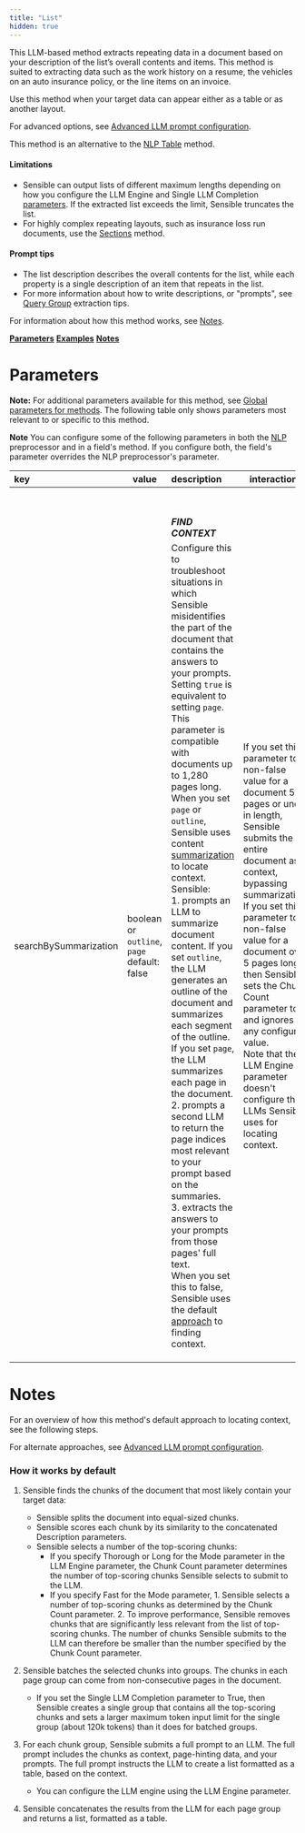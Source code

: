 ```yaml
---
title: "List"
hidden: true
---
```


This LLM-based method extracts repeating data in a document based on your description of the list’s overall contents and items. This method is suited to extracting data such as the work history on a resume, the vehicles on an auto insurance policy, or the line items on an invoice.

Use this method when your target data can appear either as a table or as another layout.

For advanced options, see [Advanced LLM prompt configuration](doc:prompt).

This method is an alternative to the [NLP Table](doc:nlp-table) method. 

#### Limitations

- Sensible can output lists of different maximum lengths depending on how you configure the LLM Engine and Single LLM Completion [parameters](doc:list#parameters). If the extracted list exceeds the limit, Sensible truncates the list.
- For highly complex repeating layouts, such as insurance loss run documents, use the [Sections](doc:sections) method.

#### Prompt tips

- The list description describes the overall contents for the list, while each property is a single description of an item that repeats in the list.
- For more information about how to write descriptions, or "prompts", see [Query Group](doc:query-group) extraction tips.

For information about how this method works, see [Notes](doc:list#notes).

[**Parameters**](doc:list#parameters)
[**Examples**](doc:list#examples)
[**Notes**](doc:list#notes)

Parameters
====

**Note:** For additional parameters available for this method, see [Global parameters for methods](doc:method#global-parameters-for-methods). The following table only shows parameters most relevant to or specific to this method. 

**Note** You can configure some of the following parameters in both the [NLP](doc:nlp) preprocessor and in a field's method. If you configure both, the field's parameter overrides the NLP preprocessor's parameter.




| key                   | **value**                                               | description                                                  | interactions                                                 |
| :-------------------- | ------------------------------------------------------- | :----------------------------------------------------------- | ------------------------------------------------------------ |
|                       |                                                         |                                                              |                                                              |
|                       |                                                         |                                                              |                                                              |
|                       |                                                         |                                                              |                                                              |
|                       |                                                         |                                                              |                                                              |
|                       |                                                         |                                                              |                                                              |
|                       |                                                         |                                                              |                                                              |
|                       |                                                         |                                                              |                                                              |
|                       |                                                         |                                                              |                                                              |
|                       |                                                         | ***FIND CONTEXT***                                           |                                                              |
| searchBySummarization | boolean<br/>or<br>`outline`, `page`<br/> default: false | Configure this to troubleshoot situations in which Sensible misidentifies the part of the document that contains the answers to your prompts. <br/>Setting `true` is equivalent to setting `page`.  <br/>This parameter is compatible with documents up to 1,280 pages long.<br/>When you set `page` or `outline`, Sensible uses content [summarization](https://www.sensible.so/blog/embeddings-vs-completions-only-rag) to locate context. Sensible:<br/>1.  prompts an LLM to summarize document content.  If you set `outline`, the LLM generates an outline of the document and summarizes each segment of the outline. If you set `page`, the LLM summarizes each page in the document.<br/>2. prompts a second LLM to return the page indices most relevant to your prompt based on the summaries.<br/>3. extracts the answers to your prompts from those pages' full text.<br/>When you set this to false, Sensible uses the default [approach](doc:prompt) to finding context. | If you set this parameter to a non-false value for a document 5 pages or under in length, Sensible submits the entire document as context, bypassing summarization.<br/> If you set this parameter to a non-false value for a document over 5 pages long, then Sensible sets the Chunk Count parameter to 5 and ignores any configured value.<br/>Note that the LLM Engine parameter doesn't configure the LLMs Sensible uses for locating context. |
|                       |                                                         |                                                              |                                                              |
|                       |                                                         |                                                              |                                                              |
|                       |                                                         |                                                              |                                                              |





Notes
===

For an overview of how this method's default approach to locating context, see the following steps. 

For alternate approaches, see [Advanced LLM prompt configuration](doc:prompt#full-prompt).

### How it works by default


1. Sensible finds the chunks of the document that most likely contain your target data: 
     - Sensible splits the document into equal-sized chunks. 
     - Sensible scores each chunk by its similarity to the concatenated Description parameters.
     - Sensible selects a number of the top-scoring chunks:
       - If you specify Thorough or Long for the Mode parameter in the LLM Engine parameter, the Chunk Count parameter determines the number of top-scoring chunks Sensible selects to submit to the LLM.
       - If you specify Fast for the Mode parameter,  1. Sensible selects a number of top-scoring chunks as determined by the Chunk Count parameter. 2. To improve performance, Sensible removes chunks that are significantly less relevant from the list of top-scoring chunks. The number of chunks Sensible submits to the LLM can therefore be smaller than the number specified by the Chunk Count parameter.

2. Sensible batches the selected chunks into groups. The chunks in each page group can come from non-consecutive pages in the document.
     - If you set the Single LLM Completion parameter to True, then Sensible creates a single group that contains all the top-scoring chunks and sets a larger maximum token input limit for the single group (about 120k tokens) than it does for batched groups.

3. For each chunk group, Sensible submits a full prompt to an LLM. The full prompt includes the chunks as context, page-hinting data, and your prompts. The full prompt instructs the LLM to create a list formatted as a table, based on the context.
     - You can configure the LLM engine using the LLM Engine parameter. 

4. Sensible concatenates the results from the LLM for each page group and returns a list, formatted as a table.



